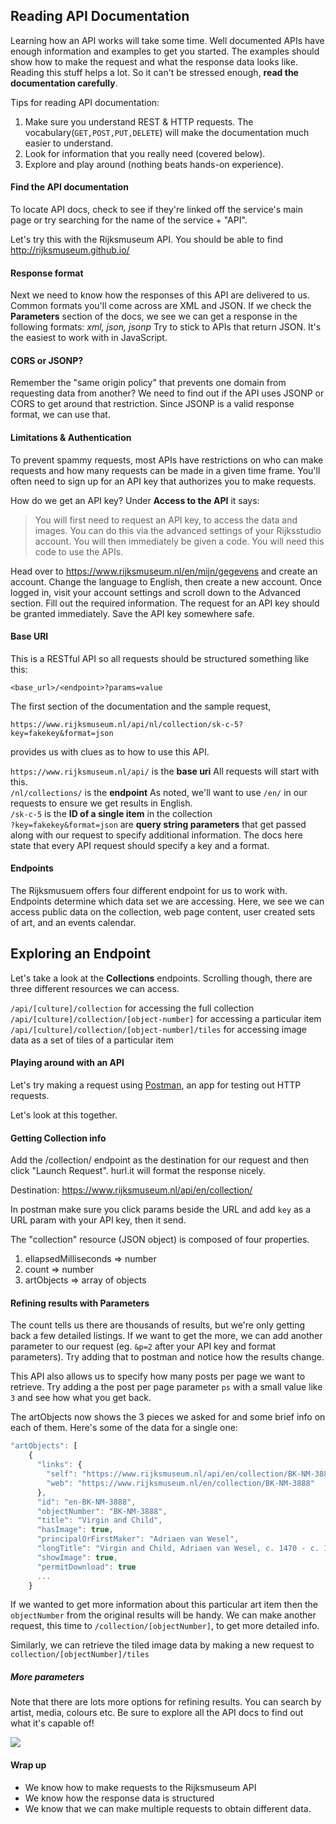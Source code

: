 ## Reading API Documentation

Learning how an API works will take some time. Well documented APIs have enough information and examples to get you started. The examples should show how to make the request and what the response data looks like. Reading this stuff helps a lot. So it can't be stressed enough, **read the documentation carefully**.

Tips for reading API documentation: 

1. Make sure you understand REST & HTTP requests. The vocabulary(`GET,POST,PUT,DELETE`) will make the documentation much easier to understand.
2. Look for information that you really need (covered below).
3. Explore and play around (nothing beats hands-on experience).

#### Find the API documentation
To locate API docs, check to see if they're linked off the service's main page or try searching for the name of the service + "API".

Let's try this with the Rijksmuseum API. You should be able to find 
<http://rijksmuseum.github.io/>

#### Response format
Next we need to know how the responses of this API are delivered to us. Common formats you'll come across are XML and JSON. If we check the **Parameters** section of the docs, we see we can get a response in the following formats: *xml, json, jsonp* Try to stick to APIs that return JSON. It's the easiest to work with in JavaScript.

#### CORS or JSONP?
Remember the "same origin policy" that prevents one domain from requesting data from another?  We need to find out if the API uses JSONP or CORS to get around that restriction. Since JSONP is a valid response format, we can use that.

#### Limitations & Authentication
To prevent spammy requests, most APIs have restrictions on who can make requests and how many requests can be made in a given time frame. You'll often need to sign up for an API key that authorizes you to make requests.  

How do we get an API key? Under **Access to the API** it says:

> You will first need to request an API key, to access the data and images. You can do this via the advanced settings of your Rijksstudio account. You will then immediately be given a code. You will need this code to use the APIs.

Head over to <https://www.rijksmuseum.nl/en/mijn/gegevens> and create an account. Change the language to English, then create a new account. Once logged in, visit your account settings and scroll down to the Advanced section. Fill out the required information. The request for an API key should be granted immediately. Save the API key somewhere safe.

#### Base URI
This is a RESTful API so all requests should be structured something like this:

`<base_url>/<endpoint>?params=value`

The first section of the documentation and the sample request, 

`https://www.rijksmuseum.nl/api/nl/collection/sk-c-5?key=fakekey&format=json` 

provides us with clues as to how to use this API.

`https://www.rijksmuseum.nl/api/` is the **base uri** All requests will start with this.<br>
`/nl/collections/` is the **endpoint** As noted, we'll want to use `/en/` in our requests to ensure we get results in English. <br>
`/sk-c-5` is the **ID of a single item** in the collection<br>
`?key=fakekey&format=json` are **query string parameters** that get passed along with our request to specify additional information. The docs here state that every API request should specify a key and a format.

#### Endpoints

The Rijksmusuem offers four different endpoint for us to work with. Endpoints determine which data set we are accessing. Here, we see we can access public data on the collection, web page content, user created sets of art, and an events calendar.

## Exploring an Endpoint
Let's take a look at the **Collections** endpoints.  Scrolling though, there are three different resources we can access.  

`/api/[culture]/collection` for accessing the full collection<br>
`/api/[culture]/collection/[object-number]` for accessing a particular item<br>
`/api/[culture]/collection/[object-number]/tiles` for accessing image data as a set of tiles of a particular item<br>

#### Playing around with an API

Let's try making a request using [Postman](https://www.getpostman.com/), an app for testing out HTTP requests. 

Let's look at this together.

#### Getting Collection info

Add the /collection/ endpoint as the destination for our request and then click "Launch Request". hurl.it will format the response nicely.

Destination: https://www.rijksmuseum.nl/api/en/collection/

In postman make sure you click params beside the URL and add `key` as a URL param with your API key, then it send.

The "collection" resource (JSON object) is composed of four properties.

1. ellapsedMilliseconds => number
2. count => number
3. artObjects => array of objects


#### Refining results with Parameters

The count tells us there are thousands of results, but we're only getting back a few detailed listings. If we want to get the more, we can add another parameter to our request (eg. `&p=2` after your API key and format parameters). Try adding that to postman and notice how the results change. 

This API also allows us to specify how many posts per page we want to retrieve. Try adding a the post per page parameter `ps` with a small value like `3` and see how what you get back.

The artObjects now shows the 3 pieces we asked for and some brief info on each of them. Here's some of the data for a single one:

```js
"artObjects": [
    {
      "links": {
        "self": "https://www.rijksmuseum.nl/api/en/collection/BK-NM-3888",
        "web": "https://www.rijksmuseum.nl/en/collection/BK-NM-3888"
      },
      "id": "en-BK-NM-3888",
      "objectNumber": "BK-NM-3888",
      "title": "Virgin and Child",
      "hasImage": true,
      "principalOrFirstMaker": "Adriaen van Wesel",
      "longTitle": "Virgin and Child, Adriaen van Wesel, c. 1470 - c. 1480",
      "showImage": true,
      "permitDownload": true
      ...
    }
```


If we wanted to get more information about this particular art item then the `objectNumber` from the original results will be handy. We can make another request, this time to `/collection/[objectNumber]`, to get more detailed info.

Similarly, we can retrieve the tiled image data by making a new request to 
`collection/[objectNumber]/tiles`

##### More parameters
Note that there are lots more options for refining results. You can search by artist, media, colours etc. Be sure to explore all the API docs to find out what it's capable of!

![](https://i.cloudup.com/NQP7-dZyf7.png)

#### Wrap up

- We know how to make requests to the Rijksmuseum API
- We know how the response data is structured
- We know that we can make multiple requests to obtain different data.